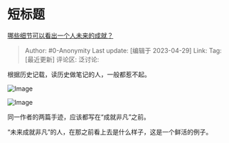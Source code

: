 # 短标题
[哪些细节可以看出一个人未来的成就？](https://www.zhihu.com/question/264803271/answer/3005124364)

> Author: #0-Anonymity
> Last update: [编辑于 2023-04-29]
> Link:
> Tag: [最近更新]
> 评论区:
> 泛讨论:

根据历史记载，读历史做笔记的人，一般都惹不起。

![Image](https://pic1.zhimg.com/50/v2-c690ad0b1a8c0329ee92c999069fbf96_720w.jpg?source=1940ef5c)

![Image](https://picx.zhimg.com/50/v2-c4455191f59d8068a74feafb6af8551f_720w.jpg?source=1940ef5c)

同一作者的两篇手迹，应该都写在“成就非凡”之前。

“未来成就非凡”的人，在那之前看上去是什么样子，这是一个鲜活的例子。